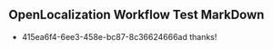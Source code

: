 ## OpenLocalization Workflow Test MarkDown
* 415ea6f4-6ee3-458e-bc87-8c36624666ad 
thanks!<!--HONumber=Mar16_HO3-->
